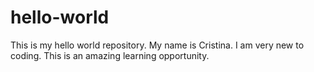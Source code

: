 # hello-world
This is my hello world repository.
My name is Cristina. I am very new to coding. This is an amazing learning opportunity.
